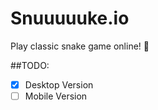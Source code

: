 # Snuuuuuke.io

Play classic snake game online! :snake:

##TODO:
- [x] Desktop Version 
- [ ] Mobile Version
